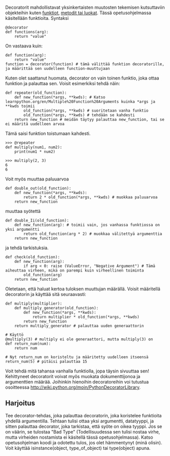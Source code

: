 Decoratorit mahdollistavat yksinkertaisten muutosten tekemisen kutsuttaviin objekteihin kuten [funktiot](http://www.learnpython.org/en/Functions ""), [metodit tai luokat](http://www.learnpython.org/en/Classes%20and%20Objects ""). Tässä opetusohjelmassa käsitellään funktioita. Syntaksi

    @decorator
    def functions(arg):
        return "value"

On vastaava kuin:

    def function(arg):
        return "value"
    function = decorator(function) # tämä välittää funktion decoratorille, ja määrittää sen uudelleen function-muuttujaan

Kuten olet saattanut huomata, decorator on vain toinen funktio, joka ottaa funktion ja palauttaa sen. Voisit esimerkiksi tehdä näin:

    def repeater(old_function):
        def new_function(*args, **kwds): # Katso learnpython.org/en/Multiple%20Function%20Arguments kuinka *args ja **kwds toimii
            old_function(*args, **kwds) # suoritetaan vanha funktio
            old_function(*args, **kwds) # tehdään se kahdesti
        return new_function # meidän täytyy palauttaa new_function, tai se ei määritä uudelleen arvoa

Tämä saisi funktion toistumaan kahdesti.

    >>> @repeater
    def multiply(num1, num2):
        print(num1 * num2)

    >>> multiply(2, 3)
    6
    6

Voit myös muuttaa paluuarvoa

    def double_out(old_function):
        def new_function(*args, **kwds):
            return 2 * old_function(*args, **kwds) # muokkaa paluuarvoa
        return new_function

muuttaa syötettä

    def double_Ii(old_function):
        def new_function(arg): # toimii vain, jos vanhassa funktiossa on yksi argumentti
            return old_function(arg * 2) # muokkaa välitettyä argumenttia
        return new_function

ja tehdä tarkistuksia.

    def check(old_function):
        def new_function(arg):
            if arg < 0: raise (ValueError, "Negative Argument") # Tämä aiheuttaa virheen, mikä on parempi kuin virheellinen toiminta
            old_function(arg)
        return new_function

Oletetaan, että haluat kertoa tuloksen muuttujan määrällä. Voisit määritellä decoratorin ja käyttää sitä seuraavasti:

    def multiply(multiplier):
        def multiply_generator(old_function):
            def new_function(*args, **kwds):
                return multiplier * old_function(*args, **kwds)
            return new_function
        return multiply_generator # palauttaa uuden generaattorin
    
    # Käyttö
    @multiply(3) # multiply ei ole generaattori, mutta multiply(3) on
    def return_num(num):
        return num
        
    # Nyt return_num on koristeltu ja määritetty uudelleen itseensä
    return_num(5) # pitäisi palauttaa 15

Voit tehdä mitä tahansa vanhalla funktiolla, jopa täysin sivuuttaa sen! Kehittyneet decoratorit voivat myös muokata dokumenttijonoa ja argumenttien määrää.
Joihinkin hienoihin decoratoreihin voi tutustua osoitteessa <http://wiki.python.org/moin/PythonDecoratorLibrary>.

Harjoitus
--------
Tee decorator-tehdas, joka palauttaa decoratorin, joka koristelee funktioita yhdellä argumentilla. Tehtaan tulisi ottaa yksi argumentti, datatyyppi, ja sitten palauttaa decorator, joka tarkistaa, että syöte on oikea tyyppi. Jos se on väärin, se tulostaa "Bad Type" (Todellisuudessa sen tulisi nostaa virhe, mutta virheiden nostamista ei käsitellä tässä opetusohjelmassa). Katso opetusohjelman koodi ja odotettu tulos, jos olet hämmentynyt (minä olisin). Voit käyttää isinstance(object, type_of_object) tai type(object) apuna.